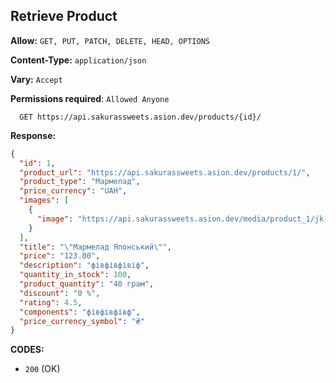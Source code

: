 ## Retrieve Product

**Allow:** `GET, PUT, PATCH, DELETE, HEAD, OPTIONS`

**Content-Type:** `application/json`

**Vary:** `Accept`

**Permissions required**: `Allowed Anyone`

```
  GET https://api.sakurassweets.asion.dev/products/{id}/
```

**Response:**

```json
{
  "id": 1,
  "product_url": "https://api.sakurassweets.asion.dev/products/1/",
  "product_type": "Мармелад",
  "price_currency": "UAH",
  "images": [
    {
      "image": "https://api.sakurassweets.asion.dev/media/product_1/jk-placeholder-image.jpg"
    }
  ],
  "title": "\"Мармелад Японський\"",
  "price": "123.00",
  "description": "фівфівфівіф",
  "quantity_in_stock": 100,
  "product_quantity": "40 грам",
  "discount": "0 %",
  "rating": 4.5,
  "components": "фівфівфівф",
  "price_currency_symbol": "₴"
}
```

**CODES:**

- `200` (OK)

